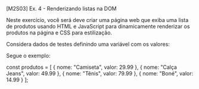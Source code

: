 [M2S03] Ex. 4 - Renderizando listas na DOM

Neste exercício, você será deve criar uma página web que exiba uma lista de produtos usando HTML e JavaScript para dinamicamente renderizar os produtos na página e CSS para estilização.

Considera dados de testes definindo uma variável com os valores:

Segue o exemplo:

const produtos = [
    { nome: "Camiseta", valor: 29.99 },
    { nome: "Calça Jeans", valor: 49.99 },
    { nome: "Tênis", valor: 79.99 },
    { nome: "Boné", valor: 14.99 }
];